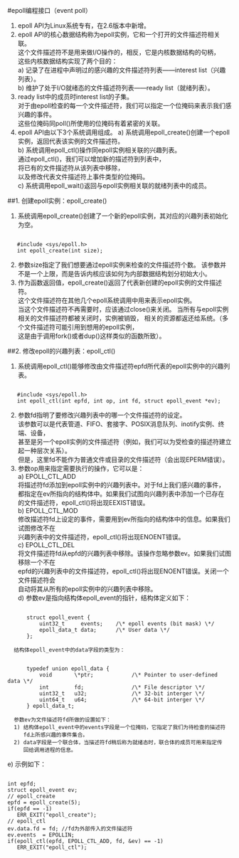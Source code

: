 #epoll编程接口（event poll）
1. epoll API为Linux系统专有，在2.6版本中新增。
2. epoll API的核心数据结构称为epoll实例，它和一个打开的文件描述符相关联。                 
   这个文件描述符不是用来做I/O操作的，相反，它是内核数据结构的句柄，      
   这些内核数据结构实现了两个目的：          
   a) 记录了在进程中声明过的感兴趣的文件描述符列表——interest list（兴趣列表）。                        
   b) 维护了处于I/O就绪态的文件描述符列表——ready list（就绪列表）。            
3. ready list中的成员时interest list的子集。            
   对于由epoll检查的每一个文件描述符，我们可以指定一个位掩码来表示我们感兴趣的事件。       
   这些位掩码同poll()所使用的位掩码有着紧密的关联。
4. epoll API由以下3个系统调用组成。
   a) 系统调用epoll_create()创建一个epoll实例，返回代表该实例的文件描述符。            
   b) 系统调用epoll_ctl()操作同epoll实例相关联的兴趣列表。     
      通过epoll_ctl()，我们可以增加新的描述符到列表中，     
      将已有的文件描述符从该列表中移除，   
      以及修改代表文件描述符上事件类型的位掩码。          
   c) 系统调用epoll_wait()返回与epoll实例相关联的就绪列表中的成员。
   
##1. 创建epoll实例：epoll_create()            
1. 系统调用epoll_create()创建了一个新的epoll实例，其对应的兴趣列表初始化为空。
<pre><code>
   #include &lt;sys/epoll.h>      
   int epoll_create(int size);
</code></pre>
2. 参数size指定了我们想要通过epoll实例来检查的文件描述符个数。
   该参数并不是一个上限，而是告诉内核应该如何为内部数据结构划分初始大小。     
3. 作为函数返回值，epoll_create()返回了代表新创建的epoll实例的文件描述符。           
   这个文件描述符在其他几个epoll系统调用中用来表示epoll实例。       
   当这个文件描述符不再需要时，应该通过close()来关闭。
   当所有与epoll实例相关的文件描述符都被关闭时，实例被销毁，
   相关的资源都返还给系统。（多个文件描述符可能引用到想用的epoll实例，              
   这是由于调用fork()或者dup()这样类似的函数所致）。

##2. 修改epoll的兴趣列表：epoll_ctl()   
1. 系统调用epoll_ctl()能够修改由文件描述符epfd所代表的epoll实例中的兴趣列表。 
<pre><code>
   #include &lt;sys/epoll.h>     
   int epoll_ctl(int epfd, int op, int fd, struct epoll_event *ev);  
</code></pre>
2. 参数fd指明了要修改兴趣列表中的哪一个文件描述符的设定。    
   该参数可以是代表管道、FIFO、套接字、POSIX消息队列、inotify实例、终端、设备，   
   甚至是另一个epoll实例的文件描述符（例如，我们可以为受检查的描述符建立起一种层次关系）。  
   但是，这里fd不能作为普通文件或目录的文件描述符（会出现EPERM错误）。    
3. 参数op用来指定需要执行的操作，它可以是：    
   a) EPOLL_CTL_ADD    
      将描述符fd添加到epoll实例中的兴趣列表中。对于fd上我们感兴趣的事件，    
      都指定在ev所指向的结构体中。如果我们试图向兴趣列表中添加一个已存在    
      的文件描述符，epoll_ctl()将出现EEXIST错误。    
   b) EPOLL_CTL_MOD    
      修改描述符fd上设定的事件，需要用到ev所指向的结构体中的信息。如果我们试图修改不在    
      兴趣列表中的文件描述符，epoll_ctl()将出现ENOENT错误。    
   c) EPOLL_CTL_DEL    
      将文件描述符fd从epfd的兴趣列表中移除。该操作忽略参数ev。如果我们试图移除一个不在   
      epfd的兴趣列表中的文件描述符，epoll_ctl()将出现ENOENT错误。关闭一个文件描述符会   
      自动将其从所有的epoll实例中的兴趣列表中移除。   
   d) 参数ev是指向结构体epoll_event的指针，结构体定义如下：    
<pre><code>
      struct epoll_event {                        
          uint32_t     events;    /\* epoll events (bit mask) \*/             
          epoll_data_t data;      /\* User data \*/          
      };
</code></pre>
      结构体epoll_event中的data字段的类型为：  
<pre><code>
      typedef union epoll_data {    
          void       \*ptr;            /\* Pointer to user-defined data \*/    
          int        fd;               /\* File descriptor \*/   
          uint32_t   u32;              /\* 32-bit interger \*/   
          uint64_t   u64;              /\* 64-bit interger \*/
      } epoll_data_t;  
</code></pre>    
      参数ev为文件描述符fd所做的设置如下：
      1) 结构体epoll_event中的events字段是一个位掩码，它指定了我们为待检查的描述符   
         fd上所感兴趣的事件集合。    
      2) data字段是一个联合体，当描述符fd稍后称为就绪态时，联合体的成员可用来指定传  
         回给调用进程的信息。   
   e) 示例如下：   
<pre><code>
int epfd;
struct epoll_event ev;
// epoll_create
epfd = epoll_create(5);
if(epfd == -1)
   ERR_EXIT("epoll_create");
// epoll_ctl  
ev.data.fd = fd; //fd为外部传入的文件描述符
ev.events  = EPOLLIN;
if(epoll_ctl(epfd, EPOLL_CTL_ADD, fd, &ev) == -1)
   ERR_EXIT("epoll_ctl");
</code></pre>























